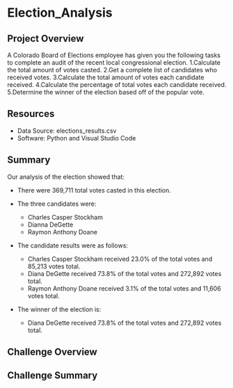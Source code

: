 # Election_Analysis

## Project Overview
A Colorado Board of Elections employee has given you the following tasks to complete an audit of the recent local congressional election.
  1.Calculate the total amount of votes casted.
  2.Get a complete list of candidates who received votes.
  3.Calculate the total amount of votes each candidate received.
  4.Calculate the percentage of total votes each candidate received.
  5.Determine the winner of the election based off of the popular vote.
  
 ## Resources
 * Data Source: elections_results.csv
 * Software: Python and Visual Studio Code
 
 ## Summary
 
 Our analysis of the election showed that:
 
 * There were 369,711 total votes casted in this election.
 * The three candidates were:
   * Charles Casper Stockham
   * Dianna DeGette
   * Raymon Anthony Doane
 
 * The candidate results were as follows:
   * Charles Casper Stockham received 23.0% of the total votes and 85,213 votes total.
   * Diana DeGette received 73.8% of the total votes and 272,892 votes total.
   * Raymon Anthony Doane received 3.1% of the total votes and 11,606 votes total.
   
 * The winner of the election is:
   * Diana DeGette received 73.8% of the total votes and 272,892 votes total.
 
 ## Challenge Overview
 
 ## Challenge Summary
